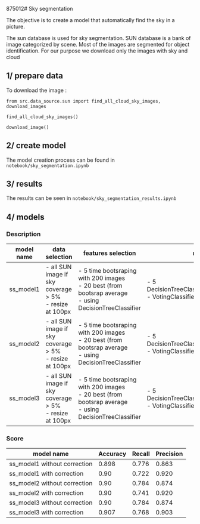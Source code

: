 875012# Sky segmentation

The objective is to create a model that automatically find the sky in a picture.

The sun database is used for sky segmentation. SUN database is a bank of image categorized by scene. Most of the images are segmented for object identification. For our purpose we download only the images with sky and cloud

## 1/ prepare data

To download the image : 

```
from src.data_source.sun import find_all_cloud_sky_images, download_images

find_all_cloud_sky_images()

download_image()
```

## 2/ create model 

The model creation process can be found in  `notebook/sky_segmentation.ipynb`

## 3/ results

The results can be seen in `notebook/sky_segmentation_results.ipynb`

## 4/ models

### Description

| model name | data selection                                              | features selection                                                                                             | model                                                             | Correction            |
|------------|-------------------------------------------------------------|----------------------------------------------------------------------------------------------------------------|-------------------------------------------------------------------|-----------------------|
| ss_model1    | - all SUN image if sky coverage > 5% <br> - resize at 100px | - 5 time bootsraping with 200 images <br> - 20 best (from bootsrap average <br> - using DecisionTreeClassifier | - 5 DecisionTreeClassifier(max_depth=10) <br> - VotingClassifier  | - opening with size 3 |
| ss_model2    | - all SUN image if sky coverage > 5% <br> - resize at 100px | - 5 time bootsraping with 200 images <br> - 20 best (from bootsrap average <br> - using DecisionTreeClassifier | - 5 DecisionTreeClassifier(max_depth=10) <br> - VotingClassifier  | - opening with size 3 |
| ss_model3    | - all SUN image if sky coverage > 5% <br> - resize at 100px | - 5 time bootsraping with 200 images <br> - 20 best (from bootsrap average <br> - using DecisionTreeClassifier | - 5 DecisionTreeClassifier(max_depth=10) <br> - VotingClassifier  | - continuous 1 connected to border |

### Score


| model name                 | Accuracy | Recall | Precision |
|----------------------------|----------|--------|-----------|
| ss_model1 without correction | 0.898    | 0.776  | 0.863     |
| ss_model1 with correction    | 0.90     | 0.722  | 0.920     |
| ss_model2 without correction | 0.90    | 0.784 | 0.874     |
| ss_model2 with correction    | 0.90     | 0.741  | 0.920     |
| ss_model3 without correction | 0.90    | 0.784 | 0.874     |
| ss_model3 with correction    | 0.907     | 0.768  | 0.903     |



